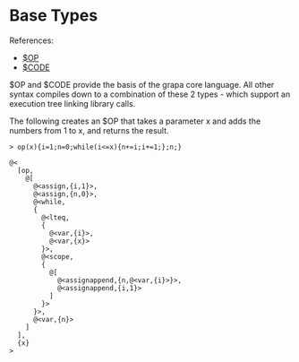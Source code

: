 # Base Types

References:
- [$OP](type/OP.md)
- [$CODE](type/CODE.md)

$OP and $CODE provide the basis of the grapa core language. All other syntax compiles down to a combination of these 2 types - which support an execution tree linking library calls.

The following creates an $OP that takes a parameter x and adds the numbers from 1 to x, and returns the result. 

```
> op(x){i=1;n=0;while(i<=x){n+=i;i+=1;};n;}

@<
  [op,
    @[
      @<assign,{i,1}>,
      @<assign,{n,0}>,
      @<while,
      {
        @<lteq,
        {
          @<var,{i}>,
          @<var,{x}>
        }>,
        @<scope,
        {
          @[
            @<assignappend,{n,@<var,{i}>}>,
            @<assignappend,{i,1}>
          ]
        }>
      }>,
      @<var,{n}>
    ]
  ],
  {x}
>
```
